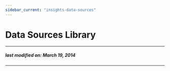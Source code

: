 ```yaml
---
sidebar_current: "insights-data-sources"
---
```


Data Sources Library
====================


---
##### last modified on: March 19, 2014
---
